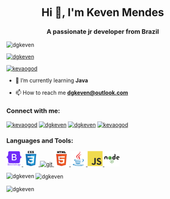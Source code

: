 <h1 align="center">Hi 👋, I'm Keven Mendes</h1>
<h3 align="center">A passionate jr developer from Brazil</h3>

<p align="left"> <img src="https://komarev.com/ghpvc/?username=dgkeven&label=Profile%20views&color=0e75b6&style=flat" alt="dgkeven" /> </p>

<p align="left"> <a href="https://github.com/ryo-ma/github-profile-trophy"><img src="https://github-profile-trophy.vercel.app/?username=dgkeven" alt="dgkeven" /></a> </p>

<p align="left"> <a href="https://twitter.com/kevaogod" target="blank"><img src="https://img.shields.io/twitter/follow/kevaogod?logo=twitter&style=for-the-badge" alt="kevaogod" /></a> </p>

- 🌱 I’m currently learning **Java**

- 📫 How to reach me **dgkeven@outlook.com**

<h3 align="left">Connect with me:</h3>
<p align="left">
<a href="https://twitter.com/kevaogod" target="blank"><img align="center" src="https://raw.githubusercontent.com/rahuldkjain/github-profile-readme-generator/master/src/images/icons/Social/twitter.svg" alt="kevaogod" height="30" width="40" /></a>
<a href="https://linkedin.com/in/dgkeven" target="blank"><img align="center" src="https://raw.githubusercontent.com/rahuldkjain/github-profile-readme-generator/master/src/images/icons/Social/linked-in-alt.svg" alt="dgkeven" height="30" width="40" /></a>
<a href="https://instagram.com/dgkeven" target="blank"><img align="center" src="https://raw.githubusercontent.com/rahuldkjain/github-profile-readme-generator/master/src/images/icons/Social/instagram.svg" alt="dgkeven" height="30" width="40" /></a>
<a href="https://discord.gg/kevaogod" target="blank"><img align="center" src="https://raw.githubusercontent.com/rahuldkjain/github-profile-readme-generator/master/src/images/icons/Social/discord.svg" alt="kevaogod" height="30" width="40" /></a>
</p>

<h3 align="left">Languages and Tools:</h3>
<p align="left"> <a href="https://getbootstrap.com" target="_blank" rel="noreferrer"> <img src="https://raw.githubusercontent.com/devicons/devicon/master/icons/bootstrap/bootstrap-plain-wordmark.svg" alt="bootstrap" width="40" height="40"/> </a> <a href="https://www.w3schools.com/css/" target="_blank" rel="noreferrer"> <img src="https://raw.githubusercontent.com/devicons/devicon/master/icons/css3/css3-original-wordmark.svg" alt="css3" width="40" height="40"/> </a> <a href="https://git-scm.com/" target="_blank" rel="noreferrer"> <img src="https://www.vectorlogo.zone/logos/git-scm/git-scm-icon.svg" alt="git" width="40" height="40"/> </a> <a href="https://www.w3.org/html/" target="_blank" rel="noreferrer"> <img src="https://raw.githubusercontent.com/devicons/devicon/master/icons/html5/html5-original-wordmark.svg" alt="html5" width="40" height="40"/> </a> <a href="https://www.java.com" target="_blank" rel="noreferrer"> <img src="https://raw.githubusercontent.com/devicons/devicon/master/icons/java/java-original.svg" alt="java" width="40" height="40"/> </a> <a href="https://developer.mozilla.org/en-US/docs/Web/JavaScript" target="_blank" rel="noreferrer"> <img src="https://raw.githubusercontent.com/devicons/devicon/master/icons/javascript/javascript-original.svg" alt="javascript" width="40" height="40"/> </a> <a href="https://nodejs.org" target="_blank" rel="noreferrer"> <img src="https://raw.githubusercontent.com/devicons/devicon/master/icons/nodejs/nodejs-original-wordmark.svg" alt="nodejs" width="40" height="40"/> </a> </p>

<p><img align="left" src="https://github-readme-stats.vercel.app/api/top-langs?username=dgkeven&show_icons=true&locale=en&layout=compact" alt="dgkeven" /></p>

<p>&nbsp;<img align="center" src="https://github-readme-stats.vercel.app/api?username=dgkeven&show_icons=true&locale=en" alt="dgkeven" /></p>

<p><img align="center" src="https://github-readme-streak-stats.herokuapp.com/?user=dgkeven&" alt="dgkeven" /></p>
